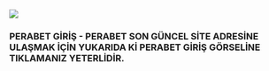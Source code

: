 <h4><a href="http://gg.gg/1c62gg"><img src="https://camo.githubusercontent.com/aa3b4b97a641f2840e133a8c7235fe51f846e66ecbff8a8f9b265f0c64934242/68747470733a2f2f656e637279707465642d74626e302e677374617469632e636f6d2f696d616765733f713d74626e3a414e64394763516458706e6e417165716942334667576a2d3036333831654d72695a6754656c7967632d55385a3737435a32505031666870754963455f793137424c46635f564e616c754926757371703d434155"></a></h4>
<h3>PERABET GİRİŞ -  PERABET SON GÜNCEL SİTE ADRESİNE ULAŞMAK İÇİN YUKARIDA Kİ PERABET GİRİŞ GÖRSELİNE TIKLAMANIZ YETERLİDİR.</h3>
